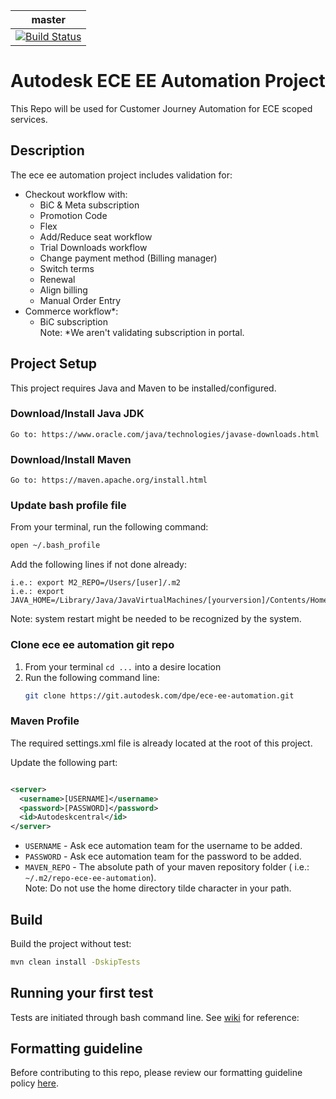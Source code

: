 |   master |
|----------|
| [![Build Status](https://master-5.jenkins.autodesk.com/buildStatus/icon?job=/dpe/ece-ee-automation/master)](https://master-5.jenkins.autodesk.com/job/dpe/job/ece-ee-automation/job/master/)|

# Autodesk ECE EE Automation Project

This Repo will be used for Customer Journey Automation for ECE scoped services.

## Description

The ece ee automation project includes validation for:

- Checkout workflow with:
    - BiC & Meta subscription
    - Promotion Code
    - Flex
    - Add/Reduce seat workflow
    - Trial Downloads workflow
    - Change payment method (Billing manager)
    - Switch terms
    - Renewal
    - Align billing
    - Manual Order Entry
- Commerce workflow*:
    - BiC subscription</br>
      Note: *We aren't validating subscription in portal.

## Project Setup

This project requires Java and Maven to be installed/configured.

### Download/Install Java JDK

```
Go to: https://www.oracle.com/java/technologies/javase-downloads.html
```

### Download/Install Maven

```
Go to: https://maven.apache.org/install.html
```

### Update bash profile file

From your terminal, run the following command:
```bash
open ~/.bash_profile
```
Add the following lines if not done already:
```
i.e.: export M2_REPO=/Users/[user]/.m2
i.e.: export JAVA_HOME=/Library/Java/JavaVirtualMachines/[yourversion]/Contents/Home
```

Note: system restart might be needed to be recognized by the system.

### Clone ece ee automation git repo

1. From your terminal `cd ...` into a desire location
2. Run the following command line:
    ```bash
    git clone https://git.autodesk.com/dpe/ece-ee-automation.git
    ```

### Maven Profile

The required settings.xml file is already located at the root of this project.

Update the following part:

```xml

<server>
  <username>[USERNAME]</username>
  <password>[PASSWORD]</password>
  <id>Autodeskcentral</id>
</server>
```

- `USERNAME` - Ask ece automation team for the username to be added.
- `PASSWORD` - Ask ece automation team for the password to be added.
- `MAVEN_REPO` - The absolute path of your maven repository folder (
  i.e.: `~/.m2/repo-ece-ee-automation`). <br /> Note: Do not use the home directory tilde character in
  your path.

## Build

Build the project without test:

```bash
mvn clean install -DskipTests
```

## Running your first test

Tests are initiated through bash command line.
See [wiki](https://wiki.autodesk.com/display/EFDE/PLATINUM+-+Platform+Automation+CLT+Tests+execution) for reference:

## Formatting guideline

Before contributing to this repo, please review our formatting guideline
policy [here](https://wiki.autodesk.com/display/EFDE/Project+formatter+and+checkstyle).
